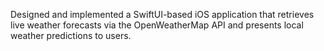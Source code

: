 Designed and implemented a SwiftUI-based iOS application that retrieves live weather forecasts via the OpenWeatherMap API and presents local weather predictions to users.
